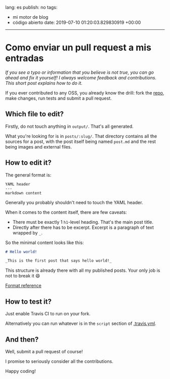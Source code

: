 lang: es
publish: no
tags:
- mi motor de blog
- código abierto
date: 2019-07-10 01:20:03.829830919 +00:00

---


# Como enviar un pull request a mis entradas

_If you see a typo or information that you believe is not true, you can go ahead and fix it yourself! I always welcome feedback and contributions. This short post explains how to do it._

If you ever contributed to any OSS, you already know the drill: fork the [repo](https://github.com/botanicus/data.blog), make changes, run tests and submit a pull request.

## Which file to edit?

Firstly, do not touch anything in `output/`. That's all generated.

What you're looking for is in `posts/:slug/`. That directory contains all the sources for a post, with the post itself being named `post.md` and the rest being images and external files.

## How to edit it?

The general format is:

```
YAML header
---
markdown content
```

Generally you probably shouldn't need to touch the YAML header.

When it comes to the content itself, there are few caveats:

- There must be exactly 1 `h1`-level heading. That's the main post title.
- Directly after there has to be excerpt. Excerpt is a paragraph of text wrapped by `_`.

So the minimal content looks like this:

```md
# Hello world!

_This is the first post that says hello world!_
```

This structure is already there with all my published posts. Your only job is not to break it :smile:

[Format reference](https://github.com/botanicus/blog-generator.js)

## How to test it?

Just enable Travis CI to run on your fork.

Alternatively you can run whatever is in the `script` section of [.travis.yml](https://github.com/botanicus/data.blog/blob/master/.travis.yml).

## And then?

Well, submit a pull request of course!

I promise to seriously consider all the contributions.

Happy coding!
